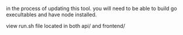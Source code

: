 in the process of updating this tool.
 you will need to be able to build go execultables and have node installed.
 
 view run.sh file located in both api/ and frontend/
